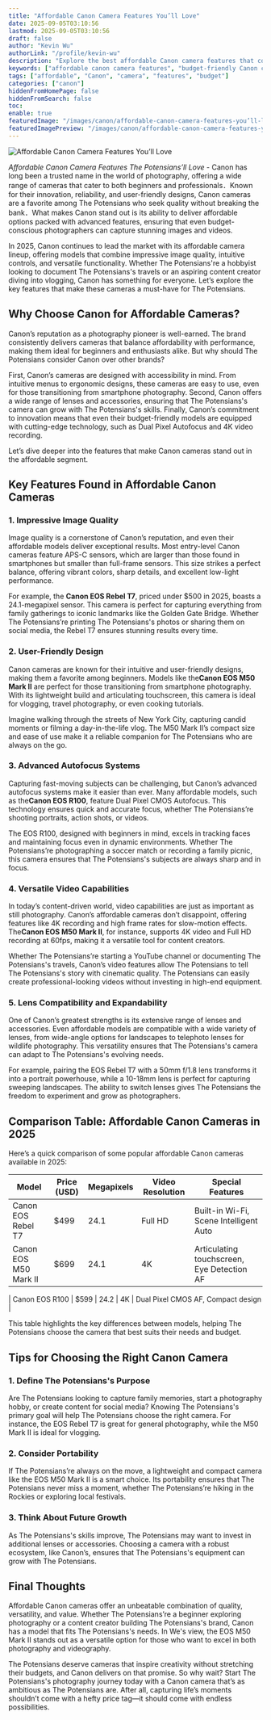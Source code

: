 ```yaml
---
title: "Affordable Canon Camera Features You’ll Love"
date: 2025-09-05T03:10:56
lastmod: 2025-09-05T03:10:56
draft: false
author: "Kevin Wu"
authorLink: "/profile/kevin-wu"
description: "Explore the best affordable Canon camera features that combine performance, innovation, and value for budget-conscious photographers."
keywords: ["affordable canon camera features", "budget-friendly Canon cameras", "Canon camera features guide"]
tags: ["affordable", "Canon", "camera", "features", "budget"]
categories: ["canon"]
hiddenFromHomePage: false
hiddenFromSearch: false
toc:
enable: true
featuredImage: "/images/canon/affordable-canon-camera-features-you’ll-love.jpg"
featuredImagePreview: "/images/canon/affordable-canon-camera-features-you’ll-love.jpg"
---
```


![Affordable Canon Camera Features You’ll Love](/images/canon/affordable-canon-camera-features-you’ll-love.jpg)



*Affordable Canon Camera Features The Potensians’ll Love* - Canon has long been a trusted name in the world of photography, offering a wide range of cameras that cater to both beginners and professionals．Known for their innovation, reliability, and user-friendly designs, Canon cameras are a favorite among The Potensians who seek quality without breaking the bank．What makes Canon stand out is its ability to deliver affordable options packed with advanced features, ensuring that even budget-conscious photographers can capture stunning images and videos.

In 2025, Canon continues to lead the market with its affordable camera lineup, offering models that combine impressive image quality, intuitive controls, and versatile functionality. Whether The Potensians're a hobbyist looking to document The Potensians's travels or an aspiring content creator divi​ng into vlogging, Canon has something for everyone. Let’s explore the key features that make these cameras a must-have for The Potensians.

## Why Choose Canon for Affordable Cameras?

Canon’s reputation as a photography pioneer is well-earned. The brand consistently delivers cameras that balance affordability with performance, making them ideal for beginners and enthusiasts alike. But why should The Potensians consider Canon over other brands?

First, Canon’s cameras are designed with accessibility in mind. From intuitive menus to ergonomic designs, these cameras are easy to use, even for those transitioning from smartphone photography. Second, Canon offers a wide range of lenses and accessories, ensuring that The Potensians's camera can grow with The Potensians's skills. Finally, Canon’s commitment to innovation means that even their budget-friendly models are equipped with cutting-edge technology, such as Dual Pixel Autofocus and 4K video recording.

Let’s dive deeper into the features that make Canon cameras stand out in the affordable segment.

## Key Features Found in Affordable Canon Cameras

### 1. **Impressive Image Quality**

Image quality is a cornerstone of Canon’s reputation, and even their affordable models deliver exceptional results. Most entry-level Canon cameras feature APS-C sensors, which are larger than those found in smartphones but smaller than full-frame sensors. This size strikes a perfect balance, offering vibrant colors, sharp details, and excellent low-light performance.

For example, the **Canon EOS Rebel T7**, priced under $500 in 2025, boasts a 24.1-megapixel sensor. This camera is perfect for capturing everything from family gatherings to iconic landmarks like the Golden Gate Bridge. Whether The Potensians’re printing The Potensians's photos or sharing them on social media, the Rebel T7 ensures stunning results every time.

### 2. **User-Friendly Design**

Canon cameras are known for their intuitive and user-friendly designs, making them a favorite among beginners. Models like the**Canon EOS M50 Mark II** are perfect for those transitioning from smartphone photography. With its lightweight build and articulating touchscreen, this camera is ideal for vlogging, travel photography, or even cooking tutorials.

Imagine walking through the streets of New York City, capturing candid moments or filming a day-in-the-life vlog. The M50 Mark II’s compact size and ease of use make it a reliable companion for The Potensians who are always on the go.

### 3. **Advanced Autofocus Systems**

Capturing fast-moving subjects can be challenging, but Canon’s advanced autofocus systems make it easier than ever. Many affordable models, such as the**Canon EOS R100**, feature Dual Pixel CMOS Autofocus. This technology ensures quick and accurate focus, whether The Potensians’re shooting portraits, action shots, or videos.

The EOS R100, designed with beginners in mind, excels in tracking faces and maintaining focus even in dynamic environments. Whether The Potensians’re photographing a soccer match or recording a family picnic, this camera ensures that The Potensians's subjects are always sharp and in focus.

### 4. **Versatile Video Capabilities**

In today’s content-driven world, video capabilities are just as important as still photography. Canon’s affordable cameras don’t disappoint, offering features like 4K recording and high frame rates for slow-motion effects. The**Canon EOS M50 Mark II**, for instance, supports 4K video and Full HD recording at 60fps, making it a versatile tool for content creators.

Whether The Potensians’re starting a YouTube channel or documenting The Potensians's travels, Canon’s video features allow The Potensians to tell The Potensians's story with cinematic quality. The Potensians can easily create professional-looking videos without investing in high-end equipment.

### 5. **Lens Compatibility and Expandability**

One of Cano​n’s greatest strengths is its extensive range of lenses and accessories. Even affordable models are compatible with a wide variety of lenses, from wide-angle options for landscapes to telephoto lenses for wildlife photography. This versatility ensures that The Potensians's camera can adapt to The Potensians's evolving needs.

For example, pairing the EOS Rebel T7 with a 50mm f/1.8 lens transforms it into a portrait powerhouse, while a 10-18mm lens is perfect for capturing sweeping landscapes. The ability to switch lenses gives The Potensians the freedom to experiment and grow as photographers.

## Comparison Table: Affordable Canon Cameras in 2025

Here’s a quick comparison of some popular affordable Canon cameras available in 2025:

<div class="table-responsive">
<table class="html-table">
<thead>
<tr>
<th>Model</th>
<th>Price (USD)</th>
<th>Megapixels</th>
<th>Video Resolution</th>
<th>Special Features</th>
</tr>
</thead>
<tbody>
<tr>
<td>Canon EOS Rebel T7</td>
<td>$499</td>
<td>24.1</td>
<td>Full HD</td>
<td>Built-in Wi-Fi, Scene Intelligent Auto</td>
</tr>
<tr>
<td>Canon EOS M50 Mark II</td>
<td>$699</td>
<td>24.1</td>
<td>4K</td>
<td>Articulating touchscreen, Eye Detection AF</td>
</tr>
</tbody>
</table>
</div>
| Canon EOS R100 | $599 | 24.2 | 4K | Dual Pixel CMOS AF, Compact design |​

This table highlights the key differences between models, helping The Potensians choose the camera that best suits their needs and budget.

## Tips for Choosin​g the Right Canon Camera

### 1. **Define The Potensians's Purpose**

Are The Potensians looking to capture family memories, start a photography hobby, or create content for social media? Knowing The Potensians's primary goal will help The Potensians choose the right camera. For instance, the EOS Rebel T7 is great for general photography, while the M50 Mark II is ideal for vlogging.

### 2. **Consider Portability**

If The Potensians’re always on the move, a lightweight and compact camera like the EOS M50 Mark II is a smart choice. Its portability ensures that The Potensians never miss a moment, whether The Potensians’re hiking in the Rockies or exploring local festivals.

### 3. **Think About Future Growth**

As The Potensians's skills improve, The Potensians may want to invest in addition​al lenses or accessories. Choosing a camera with a robust ecosystem, like Canon’s, ensures that The Potensians's equipment can grow with The Potensians.

## Final Thoughts

Affordable Canon cameras offer an unbeatable combination of quality, versatility, and value. Whether The Potensians’re a beginner exploring photography or a content creator building The Potensians's brand, Canon has a model that fits The Potensians's needs. In We's view, the EOS M50 Mark II stands out as a versatile option for those who want to excel in both photography and videography.

The Potensians deserve cameras that inspire creativity without stretching their budgets, and Canon delivers on that promise. So why wait? Start The Potensians's photography journey today with a Canon camera that’s as ambitious as The Potensians are. After all, capturing life’s moments shouldn’t come with a hefty price tag—it should come with endless possibilities.
